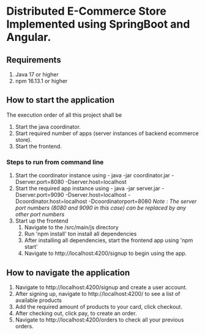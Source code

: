 # Distributed E-Commerce Store Implemented using SpringBoot and Angular.

## Requirements
1. Java 17 or higher
2. npm 16.13.1 or higher


## How to start the application

The execution order of all this project shall be 
1. Start the java coordinator.
2. Start required number of apps (server instances of backend ecommerce store).
3. Start the frontend.

### Steps to run from command line
1. Start the coordinator instance using - java -jar coordinator.jar -Dserver.port=8080 -Dserver.host=localhost
2. Start the required app instance using - java -jar server.jar -Dserver.port=9090 -Dserver.host=localhost -Dcoordinator.host=localhost -Dcoordinatorport=8080
   *Note : The server port numbers (8080 and 9090 in this case) can be replaced by any other port numbers*
3. Start up the frontend
   1. Navigate to the /src/main/js directory
   2. Run 'npm install' ton install all dependencies
   3. After installing all dependencies, start the frontend app using 'npm start'
   4. Navigate to http://localhost:4200/signup to begin using the app.

## How to navigate the application
1. Navigate to http://localhost:4200/signup and create a user account.
2. After signing up, navigate to http://localhost:4200/ to see a list of available products
3. Add the required amount of products to your card, click checkout.
4. After checking out, click pay, to create an order.
5. Navigate to http://localhost:4200/orders to check all your previous orders.
